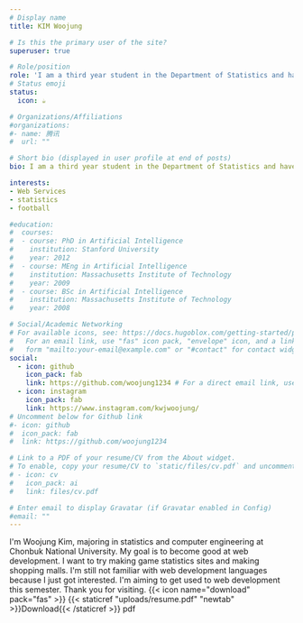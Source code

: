 ```yaml
---
# Display name
title: KIM Woojung

# Is this the primary user of the site?
superuser: true

# Role/position
role: 'I am a third year student in the Department of Statistics and have a double major in computer engineering'
# Status emoji
status:
  icon: ☕️

# Organizations/Affiliations
#organizations:
#- name: 腾讯
#  url: ""

# Short bio (displayed in user profile at end of posts)
bio: I am a third year student in the Department of Statistics and have a double major in computer engineering.

interests:
- Web Services
- statistics
- football

#education:
#  courses:
#  - course: PhD in Artificial Intelligence
#    institution: Stanford University
#    year: 2012
#  - course: MEng in Artificial Intelligence
#    institution: Massachusetts Institute of Technology
#    year: 2009
#  - course: BSc in Artificial Intelligence
#    institution: Massachusetts Institute of Technology
#    year: 2008

# Social/Academic Networking
# For available icons, see: https://docs.hugoblox.com/getting-started/page-builder/#icons
#   For an email link, use "fas" icon pack, "envelope" icon, and a link in the
#   form "mailto:your-email@example.com" or "#contact" for contact widget.
social:
  - icon: github
    icon_pack: fab
    link: https://github.com/woojung1234 # For a direct email link, use "mailto:test@example.org".
  - icon: instagram
    icon_pack: fab
    link: https://www.instagram.com/kwjwoojung/
# Uncomment below for Github link
#- icon: github
#  icon_pack: fab
#  link: https://github.com/woojung1234

# Link to a PDF of your resume/CV from the About widget.
# To enable, copy your resume/CV to `static/files/cv.pdf` and uncomment the lines below.
# - icon: cv
#   icon_pack: ai
#   link: files/cv.pdf

# Enter email to display Gravatar (if Gravatar enabled in Config)
#email: ""
---
```


I'm Woojung Kim, majoring in statistics and computer engineering at Chonbuk National University. My goal is to become good at web development. I want to try making game statistics sites and making shopping malls. I'm still not familiar with web development languages because I just got interested. I'm aiming to get used to web development this semester. Thank you for visiting.
{{< icon name="download" pack="fas" >}} {{< staticref "uploads/resume.pdf" "newtab" >}}Download{{< /staticref >}} pdf


